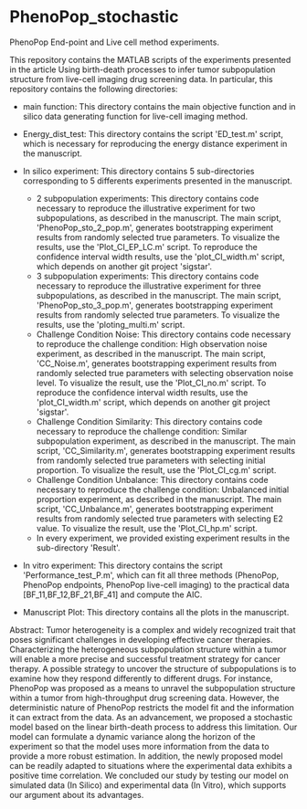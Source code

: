 # PhenoPop_stochastic

PhenoPop End-point and Live cell method experiments.

This repository contains the MATLAB scripts of the experiments presented in the article Using birth-death processes to infer tumor subpopulation structure from live-cell imaging drug screening data. In particular, this repository contains the following directories:
* main function: This directory contains the main objective function and in silico data generating function for live-cell imaging method.
* Energy_dist_test: This directory contains the script 'ED_test.m' script, which is necessary for reproducing the energy distance experiment in the manuscript. 
* In silico experiment: This directory contains 5 sub-directories corresponding to 5 differents experiments presented in the manuscript.
    
    * 2 subpopulation experiments: This directory contains code necessary to reproduce the illustrative experiment for two subpopulations, as described in the manuscript. The main script, 'PhenoPop_sto_2_pop.m', generates bootstrapping experiment results from randomly selected true parameters. To visualize the results, use the 'Plot_CI_EP_LC.m' script. To reproduce the confidence interval width results, use the 'plot_CI_width.m' script, which depends on another git project 'sigstar'. 
    * 3 subpopulation experiments: This directory contains code necessary to reproduce the illustrative experiment for three subpopulations, as described in the manuscript. The main script, 'PhenoPop_sto_3_pop.m', generates bootstrapping experiment results from randomly selected true parameters. To visualize the results, use the 'ploting_multi.m' script.
    * Challenge Condition Noise: This directory contains code necessary to reproduce the challenge condition: High observation noise experiment, as described in the manuscript. The main script, 'CC_Noise.m', generates bootstrapping experiment results from randomly selected true parameters with selecting observation noise level. To visualize the result, use the 'Plot_CI_no.m' script. To reproduce the confidence interval width results, use the 'plot_CI_width.m' script, which depends on another git project 'sigstar'. 
    * Challenge Condition Similarity: This directory contains code necessary to reproduce the challenge condition: Similar subpopulation experiment, as described in the manuscript. The main script, 'CC_Similarity.m', generates bootstrapping experiment results from randomly selected true parameters with selecting initial proportion. To visualize the result, use the 'Plot_CI_cg.m' script.
    * Challenge Condition Unbalance: This directory contains code necessary to reproduce the challenge condition: Unbalanced initial proportion experiment, as described in the manuscript. The main script, 'CC_Unbalance.m', generates bootstrapping experiment results from randomly selected true parameters with selecting E2 value. To visualize the result, use the 'Plot_CI_hp.m' script.
    * In every experiment, we provided existing experiment results in the sub-directory 'Result'.

* In vitro experiment: This directory contains the script 'Performance_test_P.m', which can fit all three methods (PhenoPop, PhenoPop endpoints, PhenoPop live-cell imaging) to the practical data [BF_11,BF_12,BF_21,BF_41] and compute the AIC.
* Manuscript Plot: This directory contains all the plots in the manuscript. 
 
 
 Abstract: Tumor heterogeneity is a complex and widely recognized trait that poses significant challenges in developing effective cancer therapies. Characterizing the heterogeneous subpopulation structure within a tumor will enable a more precise and successful treatment strategy for cancer therapy. A possible strategy to uncover the structure of subpopulations is to examine how they respond differently to different drugs. For instance, PhenoPop was proposed as a means to unravel the subpopulation structure within a tumor from high-throughput drug screening data. However, the deterministic nature of PhenoPop restricts the model fit and the information it can extract from the data. As an advancement, we proposed a stochastic model based on the linear birth-death process to address this limitation. Our model can formulate a dynamic variance along the horizon of the experiment so that the model uses more information from the data to provide a more robust estimation. In addition, the newly proposed model can be readily adapted to situations where the experimental data exhibits a positive time correlation. We concluded our study by testing our model on simulated data (In Silico) and experimental data (In Vitro), which supports our argument about its advantages.
